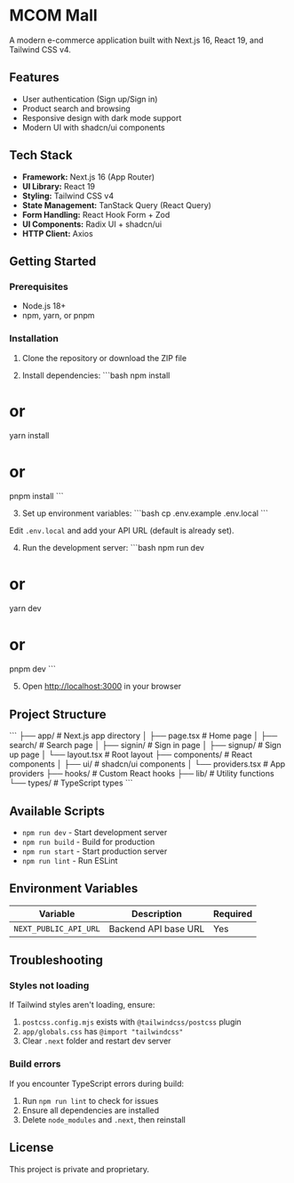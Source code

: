 # MCOM Mall

A modern e-commerce application built with Next.js 16, React 19, and Tailwind CSS v4.

## Features

- User authentication (Sign up/Sign in)
- Product search and browsing
- Responsive design with dark mode support
- Modern UI with shadcn/ui components

## Tech Stack

- **Framework:** Next.js 16 (App Router)
- **UI Library:** React 19
- **Styling:** Tailwind CSS v4
- **State Management:** TanStack Query (React Query)
- **Form Handling:** React Hook Form + Zod
- **UI Components:** Radix UI + shadcn/ui
- **HTTP Client:** Axios

## Getting Started

### Prerequisites

- Node.js 18+ 
- npm, yarn, or pnpm

### Installation

1. Clone the repository or download the ZIP file

2. Install dependencies:
\`\`\`bash
npm install
# or
yarn install
# or
pnpm install
\`\`\`

3. Set up environment variables:
\`\`\`bash
cp .env.example .env.local
\`\`\`

Edit `.env.local` and add your API URL (default is already set).

4. Run the development server:
\`\`\`bash
npm run dev
# or
yarn dev
# or
pnpm dev
\`\`\`

5. Open [http://localhost:3000](http://localhost:3000) in your browser

## Project Structure

\`\`\`
├── app/                  # Next.js app directory
│   ├── page.tsx         # Home page
│   ├── search/          # Search page
│   ├── signin/          # Sign in page
│   ├── signup/          # Sign up page
│   └── layout.tsx       # Root layout
├── components/          # React components
│   ├── ui/             # shadcn/ui components
│   └── providers.tsx   # App providers
├── hooks/              # Custom React hooks
├── lib/                # Utility functions
└── types/              # TypeScript types
\`\`\`

## Available Scripts

- `npm run dev` - Start development server
- `npm run build` - Build for production
- `npm run start` - Start production server
- `npm run lint` - Run ESLint

## Environment Variables

| Variable | Description | Required |
|----------|-------------|----------|
| `NEXT_PUBLIC_API_URL` | Backend API base URL | Yes |

## Troubleshooting

### Styles not loading

If Tailwind styles aren't loading, ensure:
1. `postcss.config.mjs` exists with `@tailwindcss/postcss` plugin
2. `app/globals.css` has `@import "tailwindcss"`
3. Clear `.next` folder and restart dev server

### Build errors

If you encounter TypeScript errors during build:
1. Run `npm run lint` to check for issues
2. Ensure all dependencies are installed
3. Delete `node_modules` and `.next`, then reinstall

## License

This project is private and proprietary.
